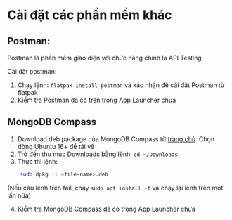 # Cài đặt các phần mềm khác

## Postman:

Postman là phần mềm giao diện với chức năng chính là API Testing

Cài đặt postman:

1. Chạy lệnh: `flatpak install postman` và xác nhận để cài đặt Postman từ flatpak
2. Kiểm tra Postman đã có trên trong App Launcher chưa

## MongoDB Compass

1. Download deb package của MongoDB Compass từ [trang chủ](https://www.mongodb.com/try/download/compass). Chọn dòng Ubuntu 16+ để tải về
2. Trỏ đến thư mục Downloads bằng lệnh: ```cd ~/Downloads```
3. Thực thi lệnh: 
```bash
    sudo dpkg -i <file-name>.deb
```
(Nếu câu lệnh trên fail, chạy ```sudo apt install -f``` và chạy lại lệnh trên một lần nữa)

4. Kiểm tra MongoDB Compass đã có trong App Launcher chưa